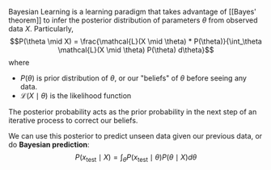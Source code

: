Bayesian Learning is a learning paradigm that takes advantage of [[Bayes' theorem]] to infer the posterior distribution of parameters $\theta$ from observed data $X$. Particularly,
$$P(\theta \mid X) = \frac{\mathcal{L}(X \mid \theta) * P(\theta)}{\int_\theta \mathcal{L}(X \mid \theta) P(\theta) d\theta}$$
where
- $P(\theta)$ is prior distribution of $\theta$, or our "beliefs" of $\theta$ before seeing any data.
- $\mathcal{L}(X \mid \theta)$ is the likelihood function

The posterior probability acts as the prior probability in the next step of an iterative process to correct our beliefs. 

We can use this posterior to predict unseen data given our previous data, or do **Bayesian prediction**:
$$P(x_{\text{test}} \mid X) = \int_\theta P(x_{\text{test}} \mid \theta) P(\theta \mid X) d\theta$$